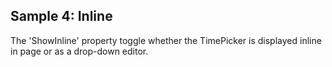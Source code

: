 ## Sample 4: Inline

The 'ShowInline' property toggle whether the TimePicker is displayed inline in page or as a drop-down editor.
